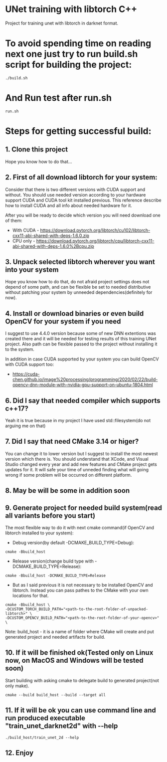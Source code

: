 # UNet training with libtorch C++
Project for training unet with libtorch in darknet format.

# To avoid spending time on reading next one just try to run build.sh script for building the project:
```
./build.sh
```

# And Run test after run.sh
```
run.sh
```

# Steps for getting successful build:
## 1. Clone this project
Hope you know how to do that...

## 2. First of all download libtorch for your system:
Consider that there is two different versions with CUDA support and without.
You should use needed version according to your hardware support CUDA and CUDA tool kit installed previous.
This reference describe how to install CUDA and all info about needed hardware for it.

After you will be ready to decide which version you will need download one of them:
- With CUDA - https://download.pytorch.org/libtorch/cu102/libtorch-cxx11-abi-shared-with-deps-1.6.0.zip
- CPU only - https://download.pytorch.org/libtorch/cpu/libtorch-cxx11-abi-shared-with-deps-1.6.0%2Bcpu.zip

## 3. Unpack selected libtorch wherever you want into your system
Hope you know how to do that, do not afraid project settings does not depend of some path, and can be 
flexible be set to needed distributive without patching your system by unneeded dependencies(definitely for now).

## 4. Install or download binaries or even build OpenCV for your system if you need
I suggest to use 4.4.0 version because some of new DNN extentions was created there and it will be needed
for testing results of this training UNet project.
Also path can be flexible passed to the project without installing it to the system.

In addition in case CUDA supported by your system you can build OpenCV with CUDA support too:
- https://cuda-chen.github.io/image%20processing/programming/2020/02/22/build-opencv-dnn-module-with-nvidia-gpu-support-on-ubuntu-1804.html

## 6. Did I say that needed compiler which supports c++17?
Yeah it is true because in my project I have used std::filesystem(do not arguing me on that)

## 7. Did I say that need CMake 3.14 or higer?
You can change it to lower version but I suggest to install the most newest version which there is.
You should understand that XCode, and Visual Studio changed every year and add new features and CMake 
project gets updates for it. It will safe your time of unneded finding what will going wrong if some problem 
will be occurred on different platform.

## 8. May be will be some in addition soon

## 9. Generate project for needed build system(read all variants before you start)
The most flexible way to do it with next cmake command(if OpenCV and libtorch installed to your system):

- Debug version(by default -DCMAKE_BUILD_TYPE=Debug):
```
cmake -Bbuild_host
```

- Release version(change build type with -DCMAKE_BUILD_TYPE=Release):
```
cmake -Bbuild_host -DCMAKE_BUILD_TYPE=Release
```

- But as I said previous it is not necessary to be installed OpenCV and libtorch. Instead you can pass 
pathes to the CMake with your own locations for that.
``` 
cmake -Bbuild_host \
-DCUSTOM_TORCH_BUILD_PATH="<path-to-the-root-folder-of-unpacked-libtorch>" \
-DCUSTOM_OPENCV_BUILD_PATH="<path-to-the-root-folder-of-your-opencv>" \
```

Note:
build_host - it is a name of folder where CMake will create and put generated project and needed 
artifacts for build.

## 10. If it will be finished ok(Tested only on Linux now, on MacOS and Windows will be tested soon)
Start building with asking cmake to delegate build to generated project(not only make).
```
cmake --build build_host --build --target all
```

## 11. If it will be ok you can use command line and run produced executable "train_unet_darknet2d" with --help
```
./build_host/train_unet_2d --help
```

## 12. Enjoy

